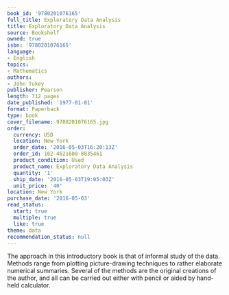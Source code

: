 ```yaml
---
book_id: '9780201076165'
full_title: Exploratory Data Analysis
title: Exploratory Data Analysis
source: Bookshelf
owned: true
isbn: '9780201076165'
language:
- English
topics:
- Mathematics
authors:
- John Tukey
publisher: Pearson
length: 712 pages
date_published: '1977-01-01'
format: Paperback
type: book
cover_filename: 9780201076165.jpg
order:
  currency: USD
  location: New York
  order_date: '2016-05-03T16:20:13Z'
  order_id: 102-4621600-8835461
  product_condition: Used
  product_name: Exploratory Data Analysis
  quantity: '1'
  ship_date: '2016-05-03T19:05:03Z'
  unit_price: '40'
location: New York
purchase_date: '2016-05-03'
read_status:
  start: true
  multiple: true
  like: true
theme: data
recommendation_status: null
---
```

The approach in this introductory book is that of informal study of the data. Methods range from plotting picture-drawing techniques to rather elaborate numerical summaries. Several of the methods are the original creations of the author, and all can be carried out either with pencil or aided by hand-held calculator.
